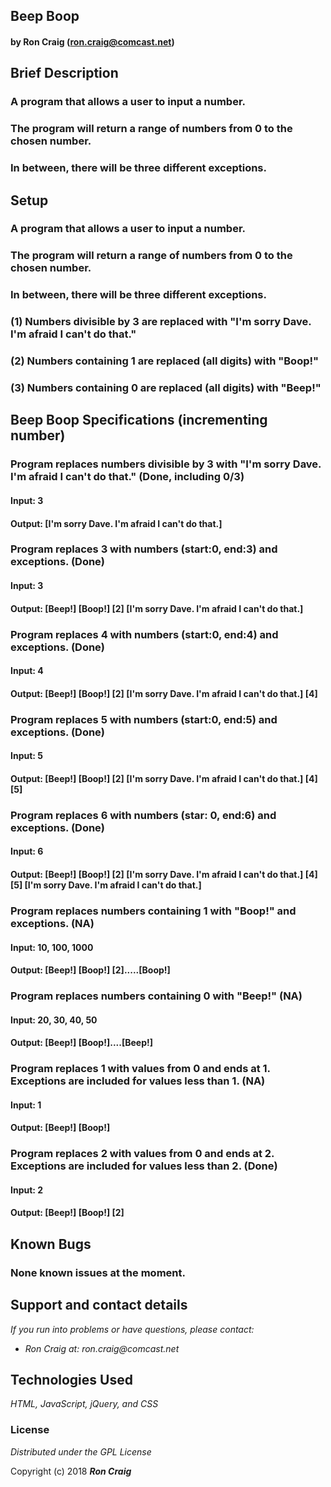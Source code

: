 ## Beep Boop

#### by Ron Craig (ron.craig@comcast.net)

## Brief Description
### A program that allows a user to input a number.
### The program will return a range of numbers from 0 to the chosen number.
### In between, there will be three different exceptions.

## Setup
### A program that allows a user to input a number.
### The program will return a range of numbers from 0 to the chosen number.
### In between, there will be three different exceptions.
### (1) Numbers divisible by 3 are replaced with "I'm sorry Dave. I'm afraid I can't do that."
### (2) Numbers containing 1 are replaced (all digits) with "Boop!"
### (3) Numbers containing 0 are replaced (all digits) with "Beep!"

## Beep Boop Specifications (incrementing number)

### Program replaces numbers divisible by 3 with "I'm sorry Dave. I'm afraid I can't do that." (Done, including 0/3)
#### Input: 3
#### Output: [I'm sorry Dave. I'm afraid I can't do that.]

### Program replaces 3 with numbers (start:0, end:3) and exceptions. (Done)
#### Input: 3
#### Output: [Beep!] [Boop!] [2] [I'm sorry Dave. I'm afraid I can't do that.]

### Program replaces 4 with numbers (start:0, end:4) and exceptions. (Done)
#### Input: 4
#### Output: [Beep!] [Boop!] [2] [I'm sorry Dave. I'm afraid I can't do that.] [4]

### Program replaces 5 with numbers (start:0, end:5) and exceptions. (Done)
#### Input: 5
#### Output: [Beep!] [Boop!] [2] [I'm sorry Dave. I'm afraid I can't do that.] [4] [5]

### Program replaces 6 with numbers (star: 0, end:6) and exceptions. (Done)
#### Input: 6
#### Output: [Beep!] [Boop!] [2] [I'm sorry Dave. I'm afraid I can't do that.] [4] [5] [I'm sorry Dave. I'm afraid I can't do that.]

### Program replaces numbers containing 1 with "Boop!" and exceptions. (NA)
#### Input: 10, 100, 1000
#### Output: [Beep!] [Boop!] [2].....[Boop!]

### Program replaces numbers containing 0 with "Beep!" (NA)
#### Input: 20, 30, 40, 50
#### Output: [Beep!] [Boop!]....[Beep!]





### Program replaces 1 with values from 0 and ends at 1. Exceptions are included for values less than 1. (NA)
#### Input: 1
#### Output: [Beep!] [Boop!]

### Program replaces 2 with values from 0 and ends at 2. Exceptions are included for values less than 2. (Done)
#### Input: 2
#### Output: [Beep!] [Boop!] [2]



## Known Bugs
### None known issues at the moment.

## Support and contact details
_If you run into problems or have questions, please contact:_
* _Ron Craig at: ron.craig@comcast.net_

## Technologies Used
_HTML, JavaScript, jQuery, and CSS_

### License
*Distributed under the GPL License*

Copyright (c) 2018 **_Ron Craig_**

